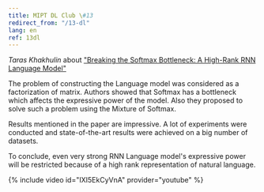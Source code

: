```yaml
---
title: MIPT DL Club \#13
redirect_from: "/13-dl"
lang: en
ref: 13dl
---
```


_Taras Khakhulin_ about ["Breaking the Softmax Bottleneck: A High-Rank RNN Language Model"](https://arxiv.org/abs/1711.03953)

The problem of constructing the Language model was considered as a factorization of matrix. Authors showed that Softmax has a bottleneck which affects the expressive power of the model. Also they proposed to solve such a problem using the Mixture of Softmax.

Results mentioned in the paper are impressive. A lot of experiments were conducted and state-of-the-art results were achieved on a big number of datasets.

To conclude, even very strong RNN Language model's expressive power will be restricted because of a high rank representation of natural language.

{% include video id="IXI5EkCyVnA" provider="youtube" %}
